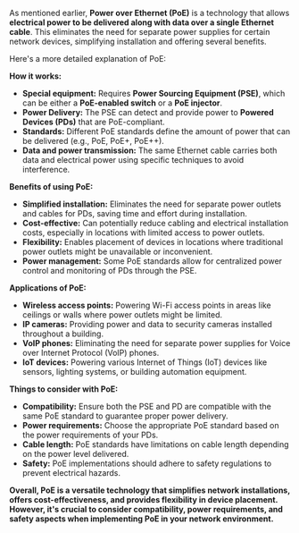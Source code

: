 As mentioned earlier, **Power over Ethernet (PoE)** is a technology that allows **electrical power to be delivered along with data over a single Ethernet cable**. This eliminates the need for separate power supplies for certain network devices, simplifying installation and offering several benefits.

Here's a more detailed explanation of PoE:

**How it works:**

- **Special equipment:** Requires **Power Sourcing Equipment (PSE)**, which can be either a **PoE-enabled switch** or a **PoE injector**.
- **Power Delivery:** The PSE can detect and provide power to **Powered Devices (PDs)** that are PoE-compliant.
- **Standards:** Different PoE standards define the amount of power that can be delivered (e.g., PoE, PoE+, PoE++).
- **Data and power transmission:** The same Ethernet cable carries both data and electrical power using specific techniques to avoid interference.

**Benefits of using PoE:**

- **Simplified installation:** Eliminates the need for separate power outlets and cables for PDs, saving time and effort during installation.
- **Cost-effective:** Can potentially reduce cabling and electrical installation costs, especially in locations with limited access to power outlets.
- **Flexibility:** Enables placement of devices in locations where traditional power outlets might be unavailable or inconvenient.
- **Power management:** Some PoE standards allow for centralized power control and monitoring of PDs through the PSE.

**Applications of PoE:**

- **Wireless access points:** Powering Wi-Fi access points in areas like ceilings or walls where power outlets might be limited.
- **IP cameras:** Providing power and data to security cameras installed throughout a building.
- **VoIP phones:** Eliminating the need for separate power supplies for Voice over Internet Protocol (VoIP) phones.
- **IoT devices:** Powering various Internet of Things (IoT) devices like sensors, lighting systems, or building automation equipment.

**Things to consider with PoE:**

- **Compatibility:** Ensure both the PSE and PD are compatible with the same PoE standard to guarantee proper power delivery.
- **Power requirements:** Choose the appropriate PoE standard based on the power requirements of your PDs.
- **Cable length:** PoE standards have limitations on cable length depending on the power level delivered.
- **Safety:** PoE implementations should adhere to safety regulations to prevent electrical hazards.

**Overall, PoE is a versatile technology that simplifies network installations, offers cost-effectiveness, and provides flexibility in device placement. However, it's crucial to consider compatibility, power requirements, and safety aspects when implementing PoE in your network environment.**